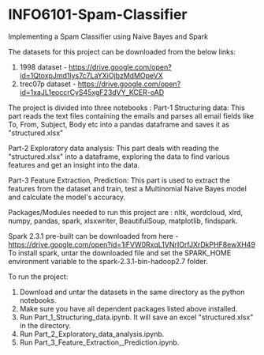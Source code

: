 # INFO6101-Spam-Classifier
Implementing a Spam Classifier using Naive Bayes and Spark


The datasets for this project can be downloaded from the below links:
1. 1998 dataset - https://drive.google.com/open?id=1QtoxpJmd1lys7c7LaYXiOjbzMdMOpeVX
2. trec07p dataset - https://drive.google.com/open?id=1xaJL1eoccrCyS45xgF23dVY_KCER-oAD


The project is divided into three notebooks :
Part-1 Structuring data: This part reads the text files containing the emails and parses all email fields 
like To, From, Subject, Body etc into a pandas dataframe and saves it as "structured.xlsx"

Part-2 Exploratory data analysis: This part deals with reading the "structured.xlsx" into a dataframe, exploring 
the data to find various features and get an insight into the data.

Part-3 Feature Extraction, Prediction: This part is used to extract the features from the dataset and train, test 
a Multinomial Naive Bayes model and calculate the model's accuracy. 


Packages/Modules needed to run this project are :
nltk, wordcloud, xlrd, numpy, pandas, spark, xlsxwriter, BeautifulSoup, matplotlib, findspark.

Spark 2.3.1 pre-built can be downloaded from here - https://drive.google.com/open?id=1iFVW0RxqL1VNrIOrfJXrDkPHF8ewXH49
To install spark, untar the downloaded file and set the SPARK_HOME environment variable to the spark-2.3.1-bin-hadoop2.7 folder. 


To run the project:
1. Download and untar the datasets in the same directory as the python notebooks.
2. Make sure you have all dependent packages listed above installed.
3. Run Part_1_Structuring_data.ipynb. It will save an excel "structured.xlsx" in the directory.
4. Run Part_2_Exploratory_data_analysis.ipynb.
5. Run Part_3_Feature_Extraction,_Prediction.ipynb.